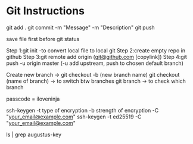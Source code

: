 # Git Instructions

git add .
git commit -m "Message" -m "Description"
git push

save file first before 
git status 

Step 1:git init -to convert local file to local git
Step 2:create empty repo in github
Step 3:git remote add origin (git@github.com [copylink])
Step 4:git push -u origin master (-u add upstream, push to chosen default branch)

Create new branch -> git checkout -b (new branch name)
git checkout (name of branch) -> to switch btw branches
git branch -> to check which branch

passcode = iloveninja

ssh-keygen -t type of encryption -b strength of encryption -C "your_email@example.com"
ssh-keygen -t ed25519 -C "your_email@example.com"

ls | grep augustus-key
